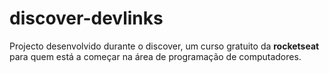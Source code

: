 # discover-devlinks
Projecto desenvolvido durante o discover, um curso gratuito da **rocketseat** para quem está a começar na área de programação de computadores.
